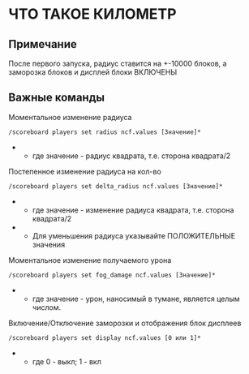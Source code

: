 # ЧТО ТАКОЕ КИЛОМЕТР
## Примечание
После первого запуска, радиус ставится на +-10000 блоков, а заморозка блоков и дисплей блоки ВКЛЮЧЕНЫ
## Важные команды
Моментальное изменение радиуса
```mcfunction
/scoreboard players set radius ncf.values [Значение]*
```
* - где значение - радиус квадрата, т.е. сторона квадрата/2

Постепенное изменение радиуса на кол-во
```mcfunction
/scoreboard players set delta_radius ncf.values [Значение]*
```
* - где значение - изменение радиуса квадрата, т.е. сторона квадрата/2
* - Для уменьшения радиуса указывайте ПОЛОЖИТЕЛЬНЫЕ значения

Моментальное изменение получаемого урона
```mcfunction
/scoreboard players set fog_damage ncf.values [Значение]*
```
* - где значение - урон, наносимый в тумане, является целым числом.

Включение/Отключение заморозки и отображения блок дисплеев
```mcfunction
/scoreboard players set display ncf.values [0 или 1]*
```
* - где 0 - выкл; 1 - вкл